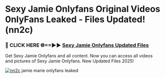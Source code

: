# Sexy Jamie Onlyfans Original Videos 0nlyFans Leaked - Files Updated! (nn2c)

<h3>🔴 CLICK HERE 🌐==►► <a href="https://tinyurl.com/x26r9saj" rel="nofollow">Sexy Jamie Onlyfans Updated Files</a></h3>

Get Sexy Jamie Onlyfans and all content. Now you can access all videos and pictures of Sexy Jamie Onlyfans. New Updated Files 2025!

[![nn2c](https://i.imgur.com/LkgZPqh.gif)](https://tinyurl.com/x26r9saj)
jamie marie onlyfans leaked